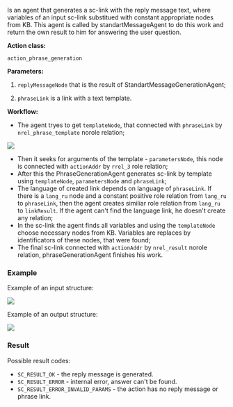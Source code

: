 Is an agent that generates a sc-link with the reply message text, where variables of an input sc-link substitued with constant appropriate nodes from KB.
This agent is called by standartMessageAgent to do this work and return the own result to him for answering the user question.

**Action class:**

`action_phrase_generation`


**Parameters:**

1. `replyMessageNode` that is the result of StandartMessageGenerationAgent;

2. `phraseLink` is a link with a text template.

**Workflow:**

* The agent tryes to get `templateNode`, that connected with `phraseLink` by `nrel_phrase_template` norole relation;

<img src="../images/phraseGenerationAgentStep1.png"></img>

* Then it seeks for arguments of the template - `parametersNode`, this node is connected with `actionAddr` by  `rrel_3` role relation;
* After this the PhraseGenerationAgent generates sc-link by template using `templateNode`, `parametersNode` and  `phraseLink`;
* The language of created link depends on language of `phraseLink`. If there is a `lang_ru` node and a constant positive role relation from
`lang_ru` to `phraseLink`, then the agent creates similiar role relation from `lang_ru` to `linkResult`. If the agent can't find the language link, he doesn't create any relation;
* In the sc-link the agent finds all variables and using the `templateNode` choose necessary nodes from KB. Variables are replaces by identificators of these nodes, that were found;
* The final sc-link connected with `actionAddr` by `nrel_result` norole relation, phraseGenerationAgent finishes his work. 

### Example

Example of an input structure:

<img src="../images/phraseGenerationAgentStep2.png"></img>

Example of an output structure:

<img src="../images/phraseGenerationAgentStep3.png"></img>

### Result

Possible result codes:
 
* `SC_RESULT_OK` - the reply message is generated.
* `SC_RESULT_ERROR` - internal error, answer can't be found.
* `SC_RESULT_ERROR_INVALID_PARAMS` - the action has no reply message or phrase link.